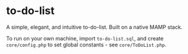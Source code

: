 # to-do-list

A simple, elegant, and intuitive to-do-list. Built on a native MAMP stack.

To run on your own machine, import `to-do-list.sql`, and create `core/config.php` to set global constants - see `core/ToDoList.php`.
